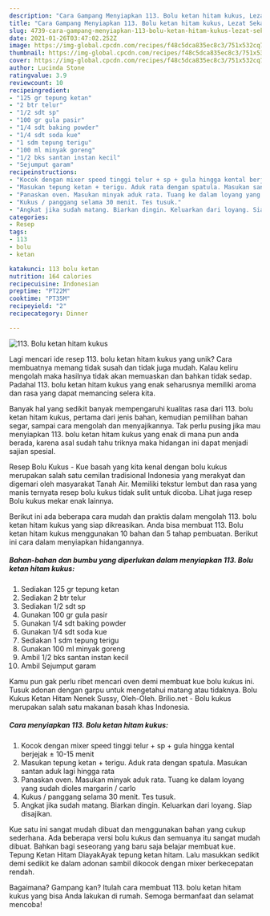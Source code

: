 ```yaml
---
description: "Cara Gampang Menyiapkan 113. Bolu ketan hitam kukus, Lezat Sekali"
title: "Cara Gampang Menyiapkan 113. Bolu ketan hitam kukus, Lezat Sekali"
slug: 4739-cara-gampang-menyiapkan-113-bolu-ketan-hitam-kukus-lezat-sekali
date: 2021-01-26T03:47:02.252Z
image: https://img-global.cpcdn.com/recipes/f48c5dca835ec8c3/751x532cq70/113-bolu-ketan-hitam-kukus-foto-resep-utama.jpg
thumbnail: https://img-global.cpcdn.com/recipes/f48c5dca835ec8c3/751x532cq70/113-bolu-ketan-hitam-kukus-foto-resep-utama.jpg
cover: https://img-global.cpcdn.com/recipes/f48c5dca835ec8c3/751x532cq70/113-bolu-ketan-hitam-kukus-foto-resep-utama.jpg
author: Lucinda Stone
ratingvalue: 3.9
reviewcount: 10
recipeingredient:
- "125 gr tepung ketan"
- "2 btr telur"
- "1/2 sdt sp"
- "100 gr gula pasir"
- "1/4 sdt baking powder"
- "1/4 sdt soda kue"
- "1 sdm tepung terigu"
- "100 ml minyak goreng"
- "1/2 bks santan instan kecil"
- "Sejumput garam"
recipeinstructions:
- "Kocok dengan mixer speed tinggi telur + sp + gula hingga kental berjejak ± 10-15 menit"
- "Masukan tepung ketan + terigu. Aduk rata dengan spatula. Masukan santan aduk lagi hingga rata"
- "Panaskan oven. Masukan minyak aduk rata. Tuang ke dalam loyang yang sudah dioles margarin / carlo"
- "Kukus / panggang selama 30 menit. Tes tusuk."
- "Angkat jika sudah matang. Biarkan dingin. Keluarkan dari loyang. Siap disajikan."
categories:
- Resep
tags:
- 113
- bolu
- ketan

katakunci: 113 bolu ketan 
nutrition: 164 calories
recipecuisine: Indonesian
preptime: "PT22M"
cooktime: "PT35M"
recipeyield: "2"
recipecategory: Dinner

---
```



![113. Bolu ketan hitam kukus](https://img-global.cpcdn.com/recipes/f48c5dca835ec8c3/751x532cq70/113-bolu-ketan-hitam-kukus-foto-resep-utama.jpg)

Lagi mencari ide resep 113. bolu ketan hitam kukus yang unik? Cara membuatnya memang tidak susah dan tidak juga mudah. Kalau keliru mengolah maka hasilnya tidak akan memuaskan dan bahkan tidak sedap. Padahal 113. bolu ketan hitam kukus yang enak seharusnya memiliki aroma dan rasa yang dapat memancing selera kita.

Banyak hal yang sedikit banyak mempengaruhi kualitas rasa dari 113. bolu ketan hitam kukus, pertama dari jenis bahan, kemudian pemilihan bahan segar, sampai cara mengolah dan menyajikannya. Tak perlu pusing jika mau menyiapkan 113. bolu ketan hitam kukus yang enak di mana pun anda berada, karena asal sudah tahu triknya maka hidangan ini dapat menjadi sajian spesial.

Resep Bolu Kukus - Kue basah yang kita kenal dengan bolu kukus merupakan salah satu cemilan tradisional Indonesia yang merakyat dan digemari oleh masyarakat Tanah Air. Memiliki tekstur lembut dan rasa yang manis ternyata resep bolu kukus tidak sulit untuk dicoba. Lihat juga resep Bolu kukus mekar enak lainnya.


Berikut ini ada beberapa cara mudah dan praktis dalam mengolah 113. bolu ketan hitam kukus yang siap dikreasikan. Anda bisa membuat 113. Bolu ketan hitam kukus menggunakan 10 bahan dan 5 tahap pembuatan. Berikut ini cara dalam menyiapkan hidangannya.

<!--inarticleads1-->

##### Bahan-bahan dan bumbu yang diperlukan dalam menyiapkan 113. Bolu ketan hitam kukus:

1. Sediakan 125 gr tepung ketan
1. Sediakan 2 btr telur
1. Sediakan 1/2 sdt sp
1. Gunakan 100 gr gula pasir
1. Gunakan 1/4 sdt baking powder
1. Gunakan 1/4 sdt soda kue
1. Sediakan 1 sdm tepung terigu
1. Gunakan 100 ml minyak goreng
1. Ambil 1/2 bks santan instan kecil
1. Ambil Sejumput garam


Kamu pun gak perlu ribet mencari oven demi membuat kue bolu kukus ini. Tusuk adonan dengan garpu untuk mengetahui matang atau tidaknya. Bolu Kukus Ketan Hitam Nenek Sussy, Oleh-Oleh. Brilio.net - Bolu kukus merupakan salah satu makanan basah khas Indonesia. 

<!--inarticleads2-->

##### Cara menyiapkan 113. Bolu ketan hitam kukus:

1. Kocok dengan mixer speed tinggi telur + sp + gula hingga kental berjejak ± 10-15 menit
1. Masukan tepung ketan + terigu. Aduk rata dengan spatula. Masukan santan aduk lagi hingga rata
1. Panaskan oven. Masukan minyak aduk rata. Tuang ke dalam loyang yang sudah dioles margarin / carlo
1. Kukus / panggang selama 30 menit. Tes tusuk.
1. Angkat jika sudah matang. Biarkan dingin. Keluarkan dari loyang. Siap disajikan.


Kue satu ini sangat mudah dibuat dan menggunakan bahan yang cukup sederhana. Ada beberapa versi bolu kukus dan semuanya itu sangat mudah dibuat. Bahkan bagi seseorang yang baru saja belajar membuat kue. Tepung Ketan Hitam DiayakAyak tepung ketan hitam. Lalu masukkan sedikit demi sedikit ke dalam adonan sambil dikocok dengan mixer berkecepatan rendah. 

Bagaimana? Gampang kan? Itulah cara membuat 113. bolu ketan hitam kukus yang bisa Anda lakukan di rumah. Semoga bermanfaat dan selamat mencoba!
